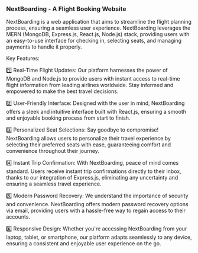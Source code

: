 ### NextBoarding - A Flight Booking Website

NextBoarding is a web application that aims to streamline the flight planning process, ensuring a seamless user experience. NextBoarding leverages the MERN (MongoDB, Express.js, React.js, Node.js) stack, providing users with an easy-to-use interface for checking in, selecting seats, and managing payments to handle it properly.

Key Features:

1️⃣ Real-Time Flight Updates: Our platform harnesses the power of MongoDB and Node.js to provide users with instant access to real-time flight information from leading airlines worldwide. Stay informed and empowered to make the best travel decisions.

2️⃣ User-Friendly Interface: Designed with the user in mind, NextBoarding offers a sleek and intuitive interface built with React.js, ensuring a smooth and enjoyable booking process from start to finish.

3️⃣ Personalized Seat Selections: Say goodbye to compromise! NextBoarding allows users to personalize their travel experience by selecting their preferred seats with ease, guaranteeing comfort and convenience throughout their journey.

4️⃣ Instant Trip Confirmation: With NextBoarding, peace of mind comes standard. Users receive instant trip confirmations directly to their inbox, thanks to our integration of Express.js, eliminating any uncertainty and ensuring a seamless travel experience.

5️⃣ Modern Password Recovery: We understand the importance of security and convenience. NextBoarding offers modern password recovery options via email, providing users with a hassle-free way to regain access to their accounts.

6️⃣ Responsive Design: Whether you're accessing NextBoarding from your laptop, tablet, or smartphone, our platform adapts seamlessly to any device, ensuring a consistent and enjoyable user experience on the go.

